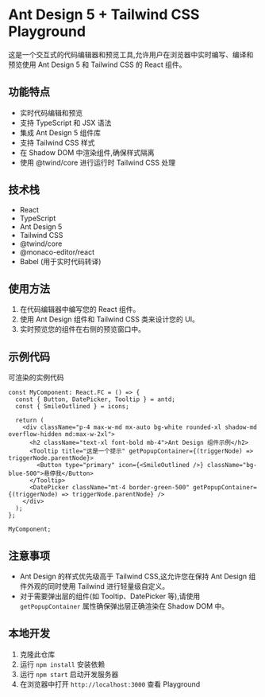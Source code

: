 # Ant Design 5 + Tailwind CSS Playground

这是一个交互式的代码编辑器和预览工具,允许用户在浏览器中实时编写、编译和预览使用 Ant Design 5 和 Tailwind CSS 的 React 组件。

## 功能特点

- 实时代码编辑和预览
- 支持 TypeScript 和 JSX 语法
- 集成 Ant Design 5 组件库
- 支持 Tailwind CSS 样式
- 在 Shadow DOM 中渲染组件,确保样式隔离
- 使用 @twind/core 进行运行时 Tailwind CSS 处理

## 技术栈

- React
- TypeScript
- Ant Design 5
- Tailwind CSS
- @twind/core
- @monaco-editor/react
- Babel (用于实时代码转译)

## 使用方法

1. 在代码编辑器中编写您的 React 组件。
2. 使用 Ant Design 组件和 Tailwind CSS 类来设计您的 UI。
3. 实时预览您的组件在右侧的预览窗口中。

## 示例代码
可渲染的实例代码

```tsx
const MyComponent: React.FC = () => {
  const { Button, DatePicker, Tooltip } = antd;
  const { SmileOutlined } = icons;

  return (
    <div className="p-4 max-w-md mx-auto bg-white rounded-xl shadow-md overflow-hidden md:max-w-2xl">
      <h2 className="text-xl font-bold mb-4">Ant Design 组件示例</h2>
      <Tooltip title="这是一个提示" getPopupContainer={(triggerNode) => triggerNode.parentNode}>
        <Button type="primary" icon={<SmileOutlined />} className="bg-blue-500">悬停我</Button>
      </Tooltip>
      <DatePicker className="mt-4 border-green-500" getPopupContainer={(triggerNode) => triggerNode.parentNode} />
    </div>
  );
};

MyComponent;
```

## 注意事项

- Ant Design 的样式优先级高于 Tailwind CSS,这允许您在保持 Ant Design 组件外观的同时使用 Tailwind 进行轻量级自定义。
- 对于需要弹出层的组件(如 Tooltip、DatePicker 等),请使用 `getPopupContainer` 属性确保弹出层正确渲染在 Shadow DOM 中。

## 本地开发

1. 克隆此仓库
2. 运行 `npm install` 安装依赖
3. 运行 `npm start` 启动开发服务器
4. 在浏览器中打开 `http://localhost:3000` 查看 Playground

